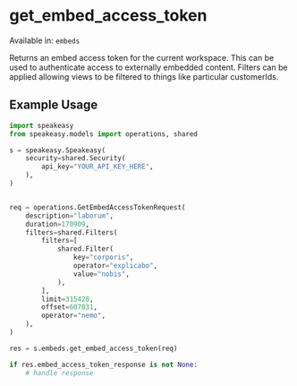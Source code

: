 # get_embed_access_token
Available in: `embeds`

Returns an embed access token for the current workspace. This can be used to authenticate access to externally embedded content.
Filters can be applied allowing views to be filtered to things like particular customerIds.

## Example Usage
```python
import speakeasy
from speakeasy.models import operations, shared

s = speakeasy.Speakeasy(
    security=shared.Security(
        api_key="YOUR_API_KEY_HERE",
    ),
)


req = operations.GetEmbedAccessTokenRequest(
    description="laborum",
    duration=170909,
    filters=shared.Filters(
        filters=[
            shared.Filter(
                key="corporis",
                operator="explicabo",
                value="nobis",
            ),
        ],
        limit=315428,
        offset=607831,
        operator="nemo",
    ),
)

res = s.embeds.get_embed_access_token(req)

if res.embed_access_token_response is not None:
    # handle response
```